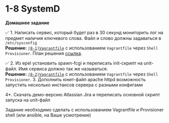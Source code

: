 # 1-8 SystemD
__Домашнее задание__  
  
✅ 1. Написать сервис, который будет раз в 30 секунд мониторить лог на предмет наличия ключевого слова. Файл и слово должны задаваться в `/etc/sysconfig`  
__Решение:__ [`(8-1)Vagrantfile`](https://github.com/io-sys/1-8-SystemD-SysV-nspawn/blob/master/(8-1)Vagrantfile) с использованием `Vagrantfile` через `Shell` `Provisioner`. План решения [ссылка](https://github.com/io-sys/1-8-SystemD-SysV-nspawn/blob/master/1-write-service.md).  

✅ 2. Из epel установить spawn-fcgi и переписать init-скрипт на unit-файл. Имя сервиса должно так же называться.  
__Решение:__ [`(8-2)Vagrantfile`]() с использованием `Vagrantfile` через `Shell` `Provisioner`.
3. Дополнить юнит-файл apache httpd возможность запустить несколько инстансов сервера с разными конфигами  

4*. Скачать демо-версию Atlassian Jira и переписать основной скрипт запуска на unit-файл

Задание необходимо сделать с использованием Vagrantfile и Provisioner  shell (или ansible, на Ваше усмотрение)
